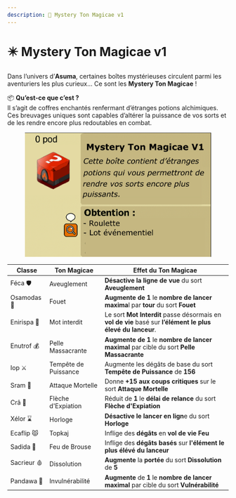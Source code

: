 ```yaml
---
description: 🎁 Mystery Ton Magicae v1
---
```


# ✴️ Mystery Ton Magicae v1

Dans l’univers d’**Asuma**, certaines boîtes mystérieuses circulent parmi les aventuriers les plus curieux… Ce sont les **Mystery Ton Magicae** !

📦 **Qu’est-ce que c’est ?**\
Il s’agit de coffres enchantés renfermant d’étranges potions alchimiques. \
Ces breuvages uniques sont capables d’altérer la puissance de vos sorts et de les rendre encore plus redoutables en combat.

<figure><img src="../../.gitbook/assets/image.png" alt=""><figcaption></figcaption></figure>

| Classe      | Ton Magicae          | Effet du Ton Magicae                                                                                        |
| ----------- | -------------------- | ----------------------------------------------------------------------------------------------------------- |
| Féca 🛡️    | Aveuglement          | **Désactive la ligne de vue** du sort **Aveuglement**                                                       |
| Osamodas 🐗 | Fouet                | **Augmente de 1** le **nombre de lancer maxima**l par **tour** du sort **Fouet**                            |
| Enirispa 💓 | Mot interdit         | Le sort **Mot Interdit** passe désormais en **vol de vie** basé sur **l’élément le plus élevé du lanceur**. |
| Enutrof 💰  | Pelle Massacrante    | **Augmente de 1** le **nombre de lancer maximal** par cible du sort **Pelle Massacrante**                   |
| Iop ⚔️      | Tempête de Puissance | Augmente les dégâts de base du sort **Tempête de Puissance** de **156**                                     |
| Sram 👿     | Attaque Mortelle     | Donne **+15** **aux coups critiques** sur le sort **Attaque Mortelle**                                      |
| Crâ 🏹      | Flèche d'Expiation   | Réduit de **1** le **délai de relance** du sort **Flèche d'Expiation**                                      |
| Xélor ⌛     | Horloge              | **Désactive le lancer en lign**e du sort **Horloge**                                                        |
| Ecaflip 😾  | Topkaj               | Inflige des **dégâts** en **vol de vie Feu**                                                                |
| Sadida 🌳   | Feu de Brouse        | Inflige des **dégâts basés** sur **l'élément le plus élévé du lanceur**                                     |
| Sacrieur 🩸 | Dissolution          | **Augmente** la **portée** du sort **Dissolution** de **5**                                                 |
| Pandawa 🍻  | Invulnérabilité      | **Augmente** de **1** le **nombre de lancer maximal** par cible du sort **Vulnérabilité**                   |
